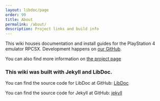 ```yaml
---
layout: libdoc/page
order: 99
title: About
permalink: /about/
description: Project links and build info
---
```


This wiki houses documentation and install guides for the PlayStation 4 emulator RPCSX. Development happens on [our GitHub](https://github.com/rpcsx/rpcsx).

You can also find more information on [the project page](https://rpcsx.github.io/rpcsx-site)

### This wiki was built with Jekyll and LibDoc.

You can find the source code for LibDoc at GitHub:
[LibDoc](https://github.com/olivier3lanc/Jekyll-LibDoc)

You can find the source code for Jekyll at GitHub:
[jekyll](https://github.com/jekyll/jekyll)
